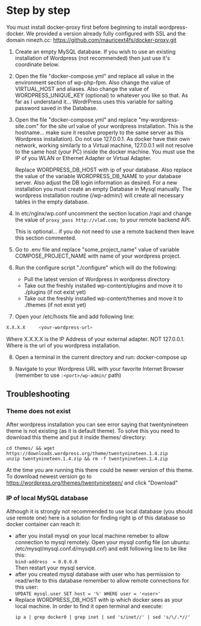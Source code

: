 # Step by step

You must install docker-proxy first before beginning to install 
wordpress-docker. We provided a version already fully configured 
with SSL and the domain ninezh.cc: 
https://github.com/mauricext4fs/docker-proxy.git

1. Create an empty MySQL database. If you wish to use an existing 
   installation of Wordpress (not recommended) then just use it's 
   coordinate below.
2. Open the file "docker-compose.yml" and replace all value in 
   the environment section of wp-php-fpm. Also change the value 
   of VIRTUAL_HOST and aliases. Also change the value 
   of WORDPRESS_UNIQUE_KEY (optional) to whatever you like so that.
   As far as I understand it... WordrPress uses this variable for
   salting password saved in the Database.
3. Open the file "docker-compose.yml" and replace 
   "my-wordpress-site.com" for 
   the site url value of your wordpress installation. This is the 
   hostname... make sure it resolve properly to the same server 
   as this Wordpress installation). Do not use 127.0.0.1. As 
   docker have their own network, working similarly to a Virtual 
   machine, 127.0.0.1 will not resolve to the same host (your 
   PC) inside the docker machine. You must use the IP of you 
   WLAN or Ethernet Adapter or Virtual Adapter.

   Replace WORDPRESS_DB_HOST with ip of your database. Also 
   replace the value of the variable WORDPRESS_DB_NAME to your 
   database server. Also adjust the DB login information as desired. 
   For a new installation you must create an empty Database in Mysql 
   manually. The wordpress installation routine (/wp-admin/) will 
   create all necessary tables in the empty database.

4. In etc/nginx/wp.conf uncomment the section location /rapi 
   and change the value of `proxy_pass http://vlad.com;`
   to your remote backend API.

   This is optional... if you do not need to use a remote backend 
   then leave this section commented.

5. Go to .env file and replace "some_project_name" value of variable COMPOSE_PROJECT_NAME 
   with name of your wordpress project.

6. Run the configure script "./configure" which will do the following: 
    - Pull the latest version of Wordpress in wordpress directory
    - Take out the freshly installed wp-content/plugins and move it to ./plugins 
      (if not exist yet)
    - Take out the freshly installed wp-content/themes and move it to ./themes
      (if not exist yet)
7. Open your /etc/hosts file and add following line:<br/>
```sh
X.X.X.X     <your-wordpress-url>
```
   Where X.X.X.X is the IP Address of your external adapter. NOT 127.0.0.1.
   Where <your-wordpress-url> is the url of you wordpress installation.

8. Open a terminal in the current directory and run: docker-compose up

9. Navigate to your Wordpress URL with your favorite Internet Browser
(remember to use `:<port>/wp-admin/` path)

## Troubleshooting

### Theme does not exist
After wordpress installation you can see error saying that twentynineteen theme
is not existing (as it is default theme). To solve this you need to download this 
theme and put it inside themes/ directory:
```
cd themes/ && wget https://downloads.wordpress.org/theme/twentynineteen.1.4.zip
unzip twentynineteen.1.4.zip && rm -f twentynineteen.1.4.zip
```
At the time you are running this there could be newer version of this theme.
To download newest version go to https://wordpress.org/themes/twentynineteen/
and click "Download"

### IP of local MySQL database
Although it is strongly not recommended to use local database (you should use remote one) here is a solution for finding right ip of this database so docker container can reach it:
- after you install mysql on your local machine remeber to
allow connection to mysql remotely. Open your mysql config
file (on ubuntu: /etc/mysql/mysql.conf.d/mysqld.cnf) and edit
following line to be like this:<br/>
`bind-address  = 0.0.0.0`<br/>
Then restart your mysql service.
- after you created mysql database with user who has permission
to read/write to this database remember to allow remote 
connections for this user:<br/>
`UPDATE mysql.user SET host = '%' WHERE user = '<user>'`
- Replace WORDPRESS_DB_HOST with ip which docker sees as your local 
machine. In order to find it open terminal and execute:
  ```
  ip a | grep docker0 | grep inet | sed 's/inet//' | sed 's/\/.*//'
  ```
